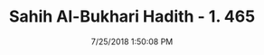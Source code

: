 ---
title        : "Sahih Al-Bukhari Hadith - 1. 465"
date         : 7/25/2018 1:50:08 PM
draft        : false
type         : "hadith"
layout       : "hadith"
BookCode     : "SHB"
VolumeNumber : "1"
HadithNumber : "465"
categories  :  ["Prayer-If a mosque is built on a road"]
tags  :  ["Aisha"]
---